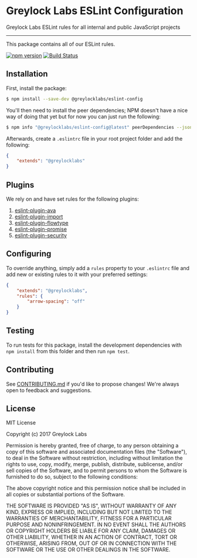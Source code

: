 # Greylock Labs ESLint Configuration

Greylock Labs ESLint rules for all internal and public JavaScript projects

---

This package contains all of our ESLint rules.

[![npm version](https://badge.fury.io/js/%40greylocklabs%2Feslint-config.svg)](https://badge.fury.io/js/%40greylocklabs%2Feslint-config)
[![Build Status](https://travis-ci.org/greylocklabs/js.svg?branch=master)](https://travis-ci.org/greylocklabs/js)

## Installation

First, install the package:

```sh
$ npm install --save-dev @greylocklabs/eslint-config
```

You'll then need to install the peer dependencies; NPM doesn't have a nice way of doing that yet but for now you can
just run the following:

```sh
$ npm info "@greylocklabs/eslint-config@latest" peerDependencies --json | command sed 's/[\{\},]//g ; s/: /@/g' | xargs npm install --save-dev "@greylocklabs/eslint-config@latest"
```

Afterwards, create a `.eslintrc` file in your root project folder and add the following:

```json
{
    "extends": "@greylocklabs"
}
```

## Plugins

We rely on and have set rules for the following plugins:

1. [eslint-plugin-ava](https://github.com/avajs/eslint-plugin-ava)
2. [eslint-plugin-import](https://github.com/benmosher/eslint-plugin-import)
3. [eslint-plugin-flowtype](https://github.com/gajus/eslint-plugin-flowtype)
4. [eslint-plugin-promise](https://github.com/xjamundx/eslint-plugin-promise)
5. [eslint-plugin-security](https://github.com/nodesecurity/eslint-plugin-security)

## Configuring

To override anything, simply add a `rules` property to your `.eslintrc` file and add new or existing rules to it with
your preferred settings:

```json
{
    "extends": "@greylocklabs",
    "rules": {
        "arrow-spacing": "off"
    }
}
```

## Testing

To run tests for this package, install the development dependencies with `npm install` from this folder and then run
`npm test`.

## Contributing

See [CONTRIBUTING.md](../.github/CONTRIBUTING.md) if you'd like to propose changes! We're always open to feedback and
suggestions.

## License

MIT License

Copyright (c) 2017 Greylock Labs

Permission is hereby granted, free of charge, to any person obtaining a copy
of this software and associated documentation files (the "Software"), to deal
in the Software without restriction, including without limitation the rights
to use, copy, modify, merge, publish, distribute, sublicense, and/or sell
copies of the Software, and to permit persons to whom the Software is
furnished to do so, subject to the following conditions:

The above copyright notice and this permission notice shall be included in all
copies or substantial portions of the Software.

THE SOFTWARE IS PROVIDED "AS IS", WITHOUT WARRANTY OF ANY KIND, EXPRESS OR
IMPLIED, INCLUDING BUT NOT LIMITED TO THE WARRANTIES OF MERCHANTABILITY,
FITNESS FOR A PARTICULAR PURPOSE AND NONINFRINGEMENT. IN NO EVENT SHALL THE
AUTHORS OR COPYRIGHT HOLDERS BE LIABLE FOR ANY CLAIM, DAMAGES OR OTHER
LIABILITY, WHETHER IN AN ACTION OF CONTRACT, TORT OR OTHERWISE, ARISING FROM,
OUT OF OR IN CONNECTION WITH THE SOFTWARE OR THE USE OR OTHER DEALINGS IN THE
SOFTWARE.
